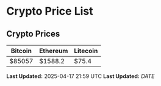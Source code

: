 # Crypto Price List

## Crypto Prices
| Bitcoin | Ethereum | Litecoin |
| ------- | -------- | -------- |
| $85057 | $1588.2 | $75.4 |
**Last Updated:** 2025-04-17 21:59 UTC
**Last Updated:** $DATE$
